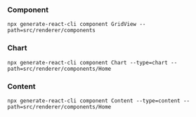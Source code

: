 ### Component

```
npx generate-react-cli component GridView --path=src/renderer/components
```

### Chart

```
npx generate-react-cli component Chart --type=chart --path=src/renderer/components/Home
```

### Content

```
npx generate-react-cli component Content --type=content --path=src/renderer/components/Home
```

